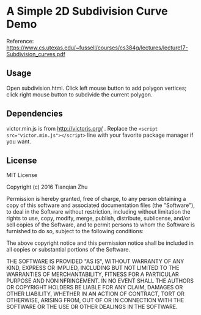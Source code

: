 # A Simple 2D Subdivision Curve Demo

Reference: https://www.cs.utexas.edu/~fussell/courses/cs384g/lectures/lecture17-Subdivision_curves.pdf

## Usage

Open subdivision.html. Click left mouse button to add polygon vertices; click right mouse button to subdivide the current polygon.

## Dependencies

victor.min.js is from http://victorjs.org/ . Replace the `<script src="victor.min.js"></script>` line with your favorite package manager if you want.

## License

MIT License

Copyright (c) 2016 Tianqian Zhu

Permission is hereby granted, free of charge, to any person obtaining a copy
of this software and associated documentation files (the "Software"), to deal
in the Software without restriction, including without limitation the rights
to use, copy, modify, merge, publish, distribute, sublicense, and/or sell
copies of the Software, and to permit persons to whom the Software is
furnished to do so, subject to the following conditions:

The above copyright notice and this permission notice shall be included in all
copies or substantial portions of the Software.

THE SOFTWARE IS PROVIDED "AS IS", WITHOUT WARRANTY OF ANY KIND, EXPRESS OR
IMPLIED, INCLUDING BUT NOT LIMITED TO THE WARRANTIES OF MERCHANTABILITY,
FITNESS FOR A PARTICULAR PURPOSE AND NONINFRINGEMENT. IN NO EVENT SHALL THE
AUTHORS OR COPYRIGHT HOLDERS BE LIABLE FOR ANY CLAIM, DAMAGES OR OTHER
LIABILITY, WHETHER IN AN ACTION OF CONTRACT, TORT OR OTHERWISE, ARISING FROM,
OUT OF OR IN CONNECTION WITH THE SOFTWARE OR THE USE OR OTHER DEALINGS IN THE
SOFTWARE.
